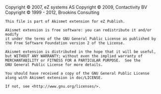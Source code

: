 Copyright © 2007, eZ systems AS
Copyright © 2009, Contactivity BV
Copyright © 1999 - 2012, Brookins Consulting

    This file is part of Akismet extension for eZ Publish.

    Akismet extension is free software: you can redistribute it and/or modify
    it under the terms of the GNU General Public License as published by
    the Free Software Foundation version 2 of the License.

    Akismet extension is distributed in the hope that it will be useful,
    but WITHOUT ANY WARRANTY; without even the implied warranty of
    MERCHANTABILITY or FITNESS FOR A PARTICULAR PURPOSE.  See the
    GNU General Public License for more details.

    You should have received a copy of the GNU General Public License
    along with Akismet extension in doc/LICENSE.

    If not, see <http://www.gnu.org/licenses/>.
